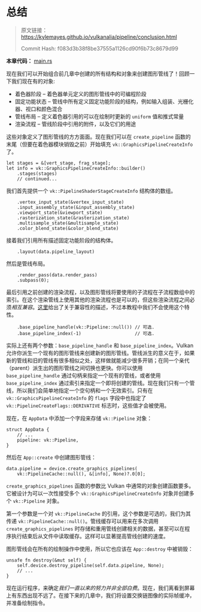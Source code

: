 # 总结

> 原文链接：<https://kylemayes.github.io/vulkanalia/pipeline/conclusion.html>
> 
> Commit Hash: f083d3b38f8be37555a1126cd90f6b73c8679d99

**本章代码：** [main.rs](https://github.com/KyleMayes/vulkanalia/tree/master/tutorial/src/12_graphics_pipeline_complete.rs)

现在我们可以开始组合前几章中创建的所有结构和对象来创建图形管线了！回顾一下我们现在有的对象:

* 着色器阶段 &ndash; 着色器单元定义的图形管线中的可编程阶段
* 固定功能状态 &ndash; 管线中所有定义固定功能阶段的结构，例如输入组装、光栅化器、视口和颜色混合
* 管线布局 &ndash; 定义着色器引用的可以在绘制时更新的 `uniform` 值和推式常量
* 渲染流程 &ndash; 管线阶段中引用的附件，以及它们的用途

这些对象定义了图形管线的方方面面。现在我们可以在 `create_pipeline` 函数的末尾（但要在着色器模块销毁之前）开始填充 `vk::GraphicsPipelineCreateInfo` 了。

```rust,noplaypen
let stages = &[vert_stage, frag_stage];
let info = vk::GraphicsPipelineCreateInfo::builder()
    .stages(stages)
    // continued...
```

我们首先提供一个 `vk::PipelineShaderStageCreateInfo` 结构体的数组。

```rust,noplaypen
    .vertex_input_state(&vertex_input_state)
    .input_assembly_state(&input_assembly_state)
    .viewport_state(&viewport_state)
    .rasterization_state(&rasterization_state)
    .multisample_state(&multisample_state)
    .color_blend_state(&color_blend_state)
```

接着我们引用所有描述固定功能阶段的结构体。

```rust,noplaypen
    .layout(data.pipeline_layout)
```

然后是管线布局。

```rust,noplaypen
    .render_pass(data.render_pass)
    .subpass(0);
```

最后引用之前创建的渲染流程，以及图形管线将要使用的子流程在子流程数组中的索引。在这个渲染管线上使用其他的渲染流程也是可以的，但这些渲染流程之间必须*相互兼容*。[这里](https://www.khronos.org/registry/vulkan/specs/1.2/html/vkspec.html#renderpass-compatibility)给出了关于兼容性的描述，不过本教程中我们不会使用这个特性。

```rust,noplaypen
    .base_pipeline_handle(vk::Pipeline::null()) // 可选.
    .base_pipeline_index(-1)                    // 可选.
```

实际上还有两个参数：`base_pipeline_handle` 和 `base_pipeline_index`。Vulkan 允许你派生一个现有的图形管线来创建新的图形管线。管线派生的意义在于，如果新的管线和旧的管线有很多相似之处，这样做就能减少很多开销；在同一个亲代（parent）派生出的图形管线之间切换也更快。你可以使用 `base_pipeline_handle` 通过句柄来指定一个现有的管线，或者使用 `base_pipeline_index` 通过索引来指定一个即将创建的管线。现在我们只有一个管线，所以我们会简单地指定一个空句柄和一个无效索引。只有在 `vk::GraphicsPipelineCreateInfo` 的 `flags` 字段中也指定了 `vk::PipelineCreateFlags::DERIVATIVE` 标志时，这些值才会被使用。

现在，在 `AppData` 中添加一个字段来存储 `vk::Pipeline` 对象：

```rust,noplaypen
struct AppData {
    // ...
    pipeline: vk::Pipeline,
}
```

然后在 `App::create` 中创建图形管线：

```rust,noplaypen
data.pipeline = device.create_graphics_pipelines(
    vk::PipelineCache::null(), &[info], None)?.0[0];
```

`create_graphics_pipelines` 函数的参数比 Vulkan 中通常的对象创建函数要多。它被设计为可以一次性接受多个 `vk::GraphicsPipelineCreateInfo` 对象并创建多个 `vk::Pipeline` 对象。

第一个参数是一个对 `vk::PipelineCache` 的引用，这个参数是可选的，我们为其传递 `vk::PipelineCache::null()`。管线缓存可以用来在多次调用 `create_graphics_pipelines` 时存储和重用管线创建相关的数据，甚至可以在程序执行结束后从文件中读取缓存。这样可以显著提高管线创建的速度。

图形管线会在所有的绘制操作中使用，所以它也应该在 `App::destroy` 中被销毁：

```rust,noplaypen
unsafe fn destroy(&mut self) {
    self.device.destroy_pipeline(self.data.pipeline, None);
    // ...
}
```

现在运行程序，来确定*我们一直以来的努力并非全部白费*。现在，我们离看到屏幕上有东西出现不远了。在接下来的几章中，我们将设置交换链图像的实际帧缓冲，并准备绘制指令。
